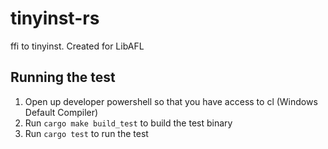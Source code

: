# tinyinst-rs

ffi to tinyinst. Created for LibAFL

## Running the test

1. Open up developer powershell so that you have access to cl (Windows Default Compiler)
2. Run `cargo make build_test` to build the test binary
3. Run `cargo test` to run the test